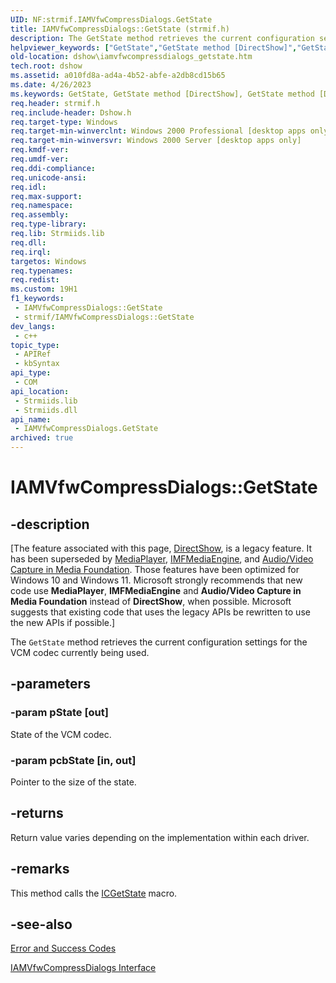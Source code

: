 ```yaml
---
UID: NF:strmif.IAMVfwCompressDialogs.GetState
title: IAMVfwCompressDialogs::GetState (strmif.h)
description: The GetState method retrieves the current configuration settings for the VCM codec currently being used.
helpviewer_keywords: ["GetState","GetState method [DirectShow]","GetState method [DirectShow]","IAMVfwCompressDialogs interface","IAMVfwCompressDialogs interface [DirectShow]","GetState method","IAMVfwCompressDialogs.GetState","IAMVfwCompressDialogs::GetState","IAMVfwCompressDialogsGetState","dshow.iamvfwcompressdialogs_getstate","strmif/IAMVfwCompressDialogs::GetState"]
old-location: dshow\iamvfwcompressdialogs_getstate.htm
tech.root: dshow
ms.assetid: a010fd8a-ad4a-4b52-abfe-a2db8cd15b65
ms.date: 4/26/2023
ms.keywords: GetState, GetState method [DirectShow], GetState method [DirectShow],IAMVfwCompressDialogs interface, IAMVfwCompressDialogs interface [DirectShow],GetState method, IAMVfwCompressDialogs.GetState, IAMVfwCompressDialogs::GetState, IAMVfwCompressDialogsGetState, dshow.iamvfwcompressdialogs_getstate, strmif/IAMVfwCompressDialogs::GetState
req.header: strmif.h
req.include-header: Dshow.h
req.target-type: Windows
req.target-min-winverclnt: Windows 2000 Professional [desktop apps only]
req.target-min-winversvr: Windows 2000 Server [desktop apps only]
req.kmdf-ver: 
req.umdf-ver: 
req.ddi-compliance: 
req.unicode-ansi: 
req.idl: 
req.max-support: 
req.namespace: 
req.assembly: 
req.type-library: 
req.lib: Strmiids.lib
req.dll: 
req.irql: 
targetos: Windows
req.typenames: 
req.redist: 
ms.custom: 19H1
f1_keywords:
 - IAMVfwCompressDialogs::GetState
 - strmif/IAMVfwCompressDialogs::GetState
dev_langs:
 - c++
topic_type:
 - APIRef
 - kbSyntax
api_type:
 - COM
api_location:
 - Strmiids.lib
 - Strmiids.dll
api_name:
 - IAMVfwCompressDialogs.GetState
archived: true
---
```


# IAMVfwCompressDialogs::GetState


## -description

\[The feature associated with this page, [DirectShow](/windows/win32/directshow/directshow), is a legacy feature. It has been superseded by [MediaPlayer](/uwp/api/Windows.Media.Playback.MediaPlayer), [IMFMediaEngine](/windows/win32/api/mfmediaengine/nn-mfmediaengine-imfmediaengine), and [Audio/Video Capture in Media Foundation](/windows/win32/medfound/audio-video-capture-in-media-foundation). Those features have been optimized for Windows 10 and Windows 11. Microsoft strongly recommends that new code use **MediaPlayer**, **IMFMediaEngine** and **Audio/Video Capture in Media Foundation** instead of **DirectShow**, when possible. Microsoft suggests that existing code that uses the legacy APIs be rewritten to use the new APIs if possible.\]

The <code>GetState</code> method retrieves the current configuration settings for the VCM codec currently being used.

## -parameters

### -param pState [out]

State of the VCM codec.

### -param pcbState [in, out]

Pointer to the size of the state.

## -returns

Return value varies depending on the implementation within each driver.

## -remarks

This method calls the  <a href="/windows/desktop/api/vfw/nf-vfw-icgetstate">ICGetState</a> macro.

## -see-also

<a href="/windows/desktop/DirectShow/error-and-success-codes">Error and Success Codes</a>



<a href="/windows/desktop/api/strmif/nn-strmif-iamvfwcompressdialogs">IAMVfwCompressDialogs Interface</a>